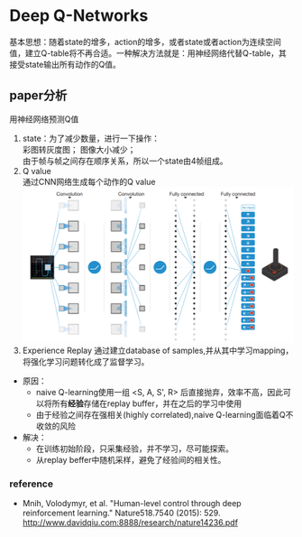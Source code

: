 # Deep Q-Networks  
基本思想：随着state的增多，action的增多，或者state或者action为连续空间值，建立Q-table将不再合适。一种解决方法就是：用神经网络代替Q-table，其接受state输出所有动作的Q值。
## paper分析
用神经网络预测Q值  
1. state：为了减少数量，进行一下操作：  
彩图转灰度图； 
图像大小减少；  
由于帧与帧之间存在顺序关系，所以一个state由4帧组成。  
2. Q value  
通过CNN网络生成每个动作的Q value  
![avatar](./imgs/cnn_config.png)
3. Experience Replay
通过建立database of samples,并从其中学习mapping，将强化学习问题转化成了监督学习。
* 原因：
    * naive Q-learning使用一组 <S, A, S', R> 后直接抛弃，效率不高，因此可以将所有**经验**存储在replay buffer，并在之后的学习中使用
    * 由于经验之间存在强相关(highly correlated),naive Q-learning面临着Q不收敛的风险
* 解决：
    * 在训练初始阶段，只采集经验，并不学习，尽可能探索。
    * 从replay beffer中随机采样，避免了经验间的相关性。



### reference
- Mnih, Volodymyr, et al. "Human-level control through deep reinforcement learning." Nature518.7540 (2015): 529. http://www.davidqiu.com:8888/research/nature14236.pdf